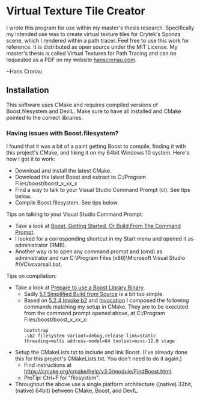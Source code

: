 Virtual Texture Tile Creator
============================

I wrote this program for use within my master's thesis research.
Specifically my intended use was to create virtual texture tiles for Crytek's Sponza scene, which I rendered within a path tracer.
Feel free to use this work for reference. It is distributed as open source under the MIT License.
My master's thesis is called Virtual Textures for Path Tracing and can be requested as a PDF on my website [hanscronau.com].

~Hans Cronau


Installation
------------

This software uses CMake and requires compiled versions of Boost.filesystem and DevIL.
Make sure to have all installed and CMake pointed to the correct libraries.


### Having issues with Boost.filesystem?
I found that it was a bit of a paint getting Boost to compile, finding it with this project's CMake, and liking it on my 64bit Windows 10 system.
Here's how I got it to work:

- Download and install the latest CMake.
- Download the latest Boost and extract to C:/Program Files/boost/boost_x_xx_x
- Find a way to talk to your Visual Studio Command Prompt (cl). See tips below.
- Compile Boost.filesystem. See tips below.

Tips on talking to your Visual Studio Command Prompt:

  - Take a look at [Boost, Getting Started, Or Build From The Command Prompt].
  - I looked for a corresponding shortcut in my Start menu and opened it as administrator (RMB).
  - Another way is to open any command prompt and (cmd) as administrator and run C:\Program Files (x86)\Microsoft Visual Studio #\VC\vcvarsall.bat.

Tips on compilation:

- Take a look at [Prepare to use a Boost Library Binary].
  - Sadly [5.1 Simplified Build from Source] is a bit too simple.
  - Based on [5.2.4 Invoke b2] and [Invocation] I composed the following commands matching my setup in CMake.
    They are to be executed from the command prompt opened above, at C:/Program Files/boost/boost_x_xx_x:
      ```shell
      bootstrap
      .\b2 filesystem variant=debug,release link=static threading=multi address-model=64 toolset=msvc-12.0 stage
      ```
- Setup the CMakeLists.txt to include and link Boost.
  (I've already done this for this project's CMakeLists.txt. You don't need to do it again.)
  - Find instructions at https://cmake.org/cmake/help/v3.0/module/FindBoost.html.
  - ProTip: Ctrl+F for "filesystem".
- Throughout the above use a single platform architecture ((native) 32bit, (native) 64bit) between CMake, Boost, and DevIL.


[hanscronau.com]: https://hanscronau.com

[Boost, Getting Started, Or Build From The Command Prompt]: http://www.boost.org/doc/libs/1_64_0/more/getting_started/windows.html#or-build-from-the-command-prompt

[Prepare to use a Boost Library Binary]: http://www.boost.org/doc/libs/1_64_0/more/getting_started/windows.html#prepare-to-use-a-boost-library-binary

[5.1 Simplified Build from Source]: http://www.boost.org/doc/libs/1_64_0/more/getting_started/windows.html#simplified-build-from-source

[5.2.4 Invoke b2]: http://www.boost.org/doc/libs/1_64_0/more/getting_started/windows.html#invoke-b2

[Invocation]: http://www.boost.org/build/doc/html/bbv2/overview/invocation.html
